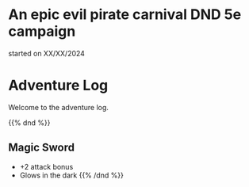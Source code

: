 # An epic evil pirate carnival DND 5e campaign
started on XX/XX/2024


# Adventure Log

Welcome to the adventure log.

{{% dnd %}}
## Magic Sword
* +2 attack bonus
* Glows in the dark
{{% /dnd %}}
